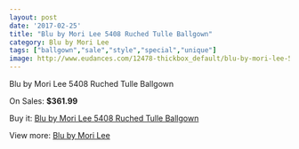 ```yaml
---
layout: post
date: '2017-02-25'
title: "Blu by Mori Lee 5408 Ruched Tulle Ballgown"
category: Blu by Mori Lee
tags: ["ballgown","sale","style","special","unique"]
image: http://www.eudances.com/12478-thickbox_default/blu-by-mori-lee-5408-ruched-tulle-ballgown.jpg
---
```

Blu by Mori Lee 5408 Ruched Tulle Ballgown

On Sales: **$361.99**
<a href="https://www.eudances.com/en/blu-by-mori-lee/3856-blu-by-mori-lee-5408-ruched-tulle-ballgown.html"><amp-img layout="responsive" width="600" height="600" src="//www.eudances.com/12478-thickbox_default/blu-by-mori-lee-5408-ruched-tulle-ballgown.jpg" alt="Blu by Mori Lee 5408 Ruched Tulle Ballgown 0" /></a>
<a href="https://www.eudances.com/en/blu-by-mori-lee/3856-blu-by-mori-lee-5408-ruched-tulle-ballgown.html"><amp-img layout="responsive" width="600" height="600" src="//www.eudances.com/12479-thickbox_default/blu-by-mori-lee-5408-ruched-tulle-ballgown.jpg" alt="Blu by Mori Lee 5408 Ruched Tulle Ballgown 1" /></a>
<a href="https://www.eudances.com/en/blu-by-mori-lee/3856-blu-by-mori-lee-5408-ruched-tulle-ballgown.html"><amp-img layout="responsive" width="600" height="600" src="//www.eudances.com/12480-thickbox_default/blu-by-mori-lee-5408-ruched-tulle-ballgown.jpg" alt="Blu by Mori Lee 5408 Ruched Tulle Ballgown 2" /></a>
<a href="https://www.eudances.com/en/blu-by-mori-lee/3856-blu-by-mori-lee-5408-ruched-tulle-ballgown.html"><amp-img layout="responsive" width="600" height="600" src="//www.eudances.com/12481-thickbox_default/blu-by-mori-lee-5408-ruched-tulle-ballgown.jpg" alt="Blu by Mori Lee 5408 Ruched Tulle Ballgown 3" /></a>
<a href="https://www.eudances.com/en/blu-by-mori-lee/3856-blu-by-mori-lee-5408-ruched-tulle-ballgown.html"><amp-img layout="responsive" width="600" height="600" src="//www.eudances.com/12482-thickbox_default/blu-by-mori-lee-5408-ruched-tulle-ballgown.jpg" alt="Blu by Mori Lee 5408 Ruched Tulle Ballgown 4" /></a>
<a href="https://www.eudances.com/en/blu-by-mori-lee/3856-blu-by-mori-lee-5408-ruched-tulle-ballgown.html"><amp-img layout="responsive" width="600" height="600" src="//www.eudances.com/12483-thickbox_default/blu-by-mori-lee-5408-ruched-tulle-ballgown.jpg" alt="Blu by Mori Lee 5408 Ruched Tulle Ballgown 5" /></a>

Buy it: [Blu by Mori Lee 5408 Ruched Tulle Ballgown](https://www.eudances.com/en/blu-by-mori-lee/3856-blu-by-mori-lee-5408-ruched-tulle-ballgown.html "Blu by Mori Lee 5408 Ruched Tulle Ballgown")

View more: [Blu by Mori Lee](https://www.eudances.com/en/39-blu-by-mori-lee "Blu by Mori Lee")